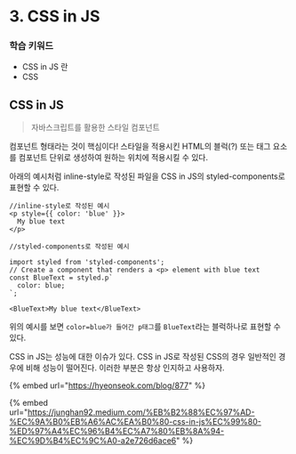# 3. CSS in JS

### 학습 키워드

* CSS in JS 란
* CSS

## CSS in JS

> 자바스크립트를 활용한 스타일 컴포넌트

컴포넌트 형태라는 것이 핵심이다! 스타일을 적용시킨 HTML의 블럭(?) 또는 태그 요소를 컴포넌트 단위로 생성하여 원하는 위치에 적용시킬 수 있다.

아래의 예시처럼  inline-style로 작성된 파일을 CSS in JS의 styled-components로 표현할 수 있다.

```tsx
//inline-style로 작성된 예시
<p style={{ color: 'blue' }}>
  My blue text
</p>
```

```tsx
//styled-components로 작성된 예시

import styled from 'styled-components';
// Create a component that renders a <p> element with blue text
const BlueText = styled.p`
  color: blue;
`;

<BlueText>My blue text</BlueText>
```

위의 예시를 보면 `color=blue가 들어간 p태그`를 `BlueText`라는 블럭하나로 표현할 수 있다.

CSS in JS는 성능에 대한 이슈가 있다. CSS in JS로 작성된 CSS의 경우 일반적인 경우에 비해 성능이 떨어진다. 이러한 부분은 항상 인지하고 사용하자.

{% embed url="https://hyeonseok.com/blog/877" %}

{% embed url="https://junghan92.medium.com/%EB%B2%88%EC%97%AD-%EC%9A%B0%EB%A6%AC%EA%B0%80-css-in-js%EC%99%80-%ED%97%A4%EC%96%B4%EC%A7%80%EB%8A%94-%EC%9D%B4%EC%9C%A0-a2e726d6ace6" %}
